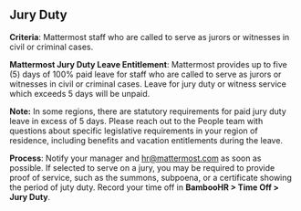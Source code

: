 ## Jury Duty

**Criteria**: Mattermost staff who are called to serve as jurors or witnesses in civil or criminal cases. 

**Mattermost Jury Duty Leave Entitlement**: Mattermost provides up to five (5) days of 100% paid leave for staff who are called to serve as jurors or witnesses in civil or criminal cases. 
Leave for jury duty or witness service which exceeds 5 days will be unpaid. 

**Note:** In some regions, there are statutory requirements for paid jury duty leave in excess of 5 days. Please reach out to the People team with questions about specific legislative requirements in your region of residence, including benefits and vacation entitlements during the leave.

**Process**: Notify your manager and hr@mattermost.com as soon as possible. If selected to serve on a jury, you may be required to provide proof of service, such as the summons, subpoena, or a certificate showing the period of juty duty. Record your time off in **BambooHR > Time Off > Jury Duty**. 

